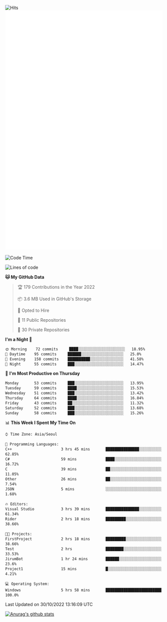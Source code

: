 ![Hits](https://hits.seeyoufarm.com/api/count/incr/badge.svg?url=https%3A%2F%2Fgithub.com%2Fkokose1234&count_bg=%2379C83D&title_bg=%23555555&icon=apple.svg&icon_color=%23E7E7E7&title=hits&edge_flat=false)
<br/>
![Metrics](https://github.com/kokose1234/kokose1234/blob/main/github-metrics.svg)

<!--START_SECTION:waka-->
![Code Time](http://img.shields.io/badge/Code%20Time-709%20hrs%2021%20mins-blue)

![Lines of code](https://img.shields.io/badge/From%20Hello%20World%20I%27ve%20Written-904%20Thousand%20lines%20of%20code-blue)

**🐱 My GitHub Data** 

> 🏆 179 Contributions in the Year 2022
 > 
> 📦 3.6 MB Used in GitHub's Storage 
 > 
> 💼 Opted to Hire
 > 
> 📜 11 Public Repositories 
 > 
> 🔑 30 Private Repositories  
 > 
**I'm a Night 🦉** 

```text
🌞 Morning    72 commits     ████░░░░░░░░░░░░░░░░░░░░░   18.95% 
🌆 Daytime    95 commits     ██████░░░░░░░░░░░░░░░░░░░   25.0% 
🌃 Evening    158 commits    ██████████░░░░░░░░░░░░░░░   41.58% 
🌙 Night      55 commits     ███░░░░░░░░░░░░░░░░░░░░░░   14.47%

```
📅 **I'm Most Productive on Thursday** 

```text
Monday       53 commits     ███░░░░░░░░░░░░░░░░░░░░░░   13.95% 
Tuesday      59 commits     ████░░░░░░░░░░░░░░░░░░░░░   15.53% 
Wednesday    51 commits     ███░░░░░░░░░░░░░░░░░░░░░░   13.42% 
Thursday     64 commits     ████░░░░░░░░░░░░░░░░░░░░░   16.84% 
Friday       43 commits     ██░░░░░░░░░░░░░░░░░░░░░░░   11.32% 
Saturday     52 commits     ███░░░░░░░░░░░░░░░░░░░░░░   13.68% 
Sunday       58 commits     ███░░░░░░░░░░░░░░░░░░░░░░   15.26%

```


📊 **This Week I Spent My Time On** 

```text
⌚︎ Time Zone: Asia/Seoul

💬 Programming Languages: 
C++                      3 hrs 45 mins       ███████████████░░░░░░░░░░   62.85% 
C#                       59 mins             ████░░░░░░░░░░░░░░░░░░░░░   16.72% 
C                        39 mins             ██░░░░░░░░░░░░░░░░░░░░░░░   11.05% 
Other                    26 mins             ██░░░░░░░░░░░░░░░░░░░░░░░   7.54% 
JSON                     5 mins              ░░░░░░░░░░░░░░░░░░░░░░░░░   1.68%

🔥 Editors: 
Visual Studio            3 hrs 39 mins       ███████████████░░░░░░░░░░   61.34% 
Rider                    2 hrs 18 mins       █████████░░░░░░░░░░░░░░░░   38.66%

🐱‍💻 Projects: 
FirstProject             2 hrs 18 mins       █████████░░░░░░░░░░░░░░░░   38.66% 
Test                     2 hrs               ████████░░░░░░░░░░░░░░░░░   33.53% 
JirumBot                 1 hr 24 mins        ██████░░░░░░░░░░░░░░░░░░░   23.6% 
Project1                 15 mins             █░░░░░░░░░░░░░░░░░░░░░░░░   4.21%

💻 Operating System: 
Windows                  5 hrs 58 mins       █████████████████████████   100.0%

```


 Last Updated on 30/10/2022 13:16:09 UTC
<!--END_SECTION:waka-->

[![Anurag's github stats](https://github-readme-stats.vercel.app/api?username=kokose1234&theme=dracula)](https://github.com/anuraghazra/github-readme-stats)



	
